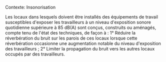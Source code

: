 Contexte: Insonorisation

Les locaux dans lesquels doivent être installés des équipements de travail susceptibles d'exposer les travailleurs à un niveau d'exposition sonore quotidienne supérieure à 85 dB(A) sont conçus, construits ou aménagés, compte tenu de l'état des techniques, de façon à : 1° Réduire la réverbération du bruit sur les parois de ces locaux lorsque cette réverbération occasionne une augmentation notable du niveau d'exposition des travailleurs ; 2° Limiter la propagation du bruit vers les autres locaux occupés par des travailleurs.